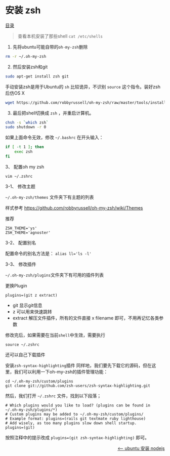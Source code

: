 # 安装 zsh

<a href="README.md">目录</a>

> 查看本机安装了那些shell `cat /etc/shells `

1. 先将ubuntu可能自带的`oh-my-zsh`删除

```bash
rm -r ~/.oh-my-zsh
```

2. 然后安装zsh和git

```bash
sudo apt-get install zsh git
```

手动安装zsh是用于Ubuntu的 `sh` 比较诡异，不识别 `source` 这个指令。装好zsh后仿OS X

```bash
wget https://github.com/robbyrussell/oh-my-zsh/raw/master/tools/install.sh -O - | zsh
```

3. 最后把shell切换成 `zsh` ，并重启计算机。

```bash
chsh -s `which zsh`
sudo shutdown -r 0
```

如果上面命令无效，修改 `~/.bashrc` 在开头输入：

```bash
if [ -t 1 ]; then
    exec zsh
fi
```

3、 配置oh my zsh

	vim ~/.zshrc

3-1、 修改主题

`~/.oh-my-zsh/themes` 文件夹下有主题的列表

样式参考 https://github.com/robbyrussell/oh-my-zsh/wiki/Themes

推荐

	ZSH_THEME='ys'
	ZSH_THEME='agnoster'

3-2、 配置别名

配置命令的别名方法是： `alias ll='ls -l'`

3-3、 修改插件

`~/.oh-my-zsh/plugins`文件夹下有可用的插件列表

更换Plugin

	plugins=(git z extract)

- git 显示git信息
- z 可以用来快速跳转
- extract 解压文件插件，所有的文件直接 x filename 即可，不用再记忆各类参数

修改完后，如果需要在当前`shell`中生效，需要执行

	source ~/.zshrc

还可以自己下载插件

安装`zsh-syntax-highlighting`插件
同样地，我们要先下载它的源码，但在这里，我们可以利用一下oh-my-zsh的插件管理功能：

    cd ~/.oh-my-zsh/custom/plugins
    git clone git://github.com/zsh-users/zsh-syntax-highlighting.git

然后，我们打开 `~/.zshrc` 文件，找到以下段落；

    # Which plugins would you like to load? (plugins can be found in ~/.oh-my-zsh/plugins/*)
    # Custom plugins may be added to ~/.oh-my-zsh/custom/plugins/
    # Example format: plugins=(rails git textmate ruby lighthouse)
    # Add wisely, as too many plugins slow down shell startup.
    plugins=(git)

按照注释中的提示改成 `plugins=(git zsh-syntax-highlighting)` 即可。


<a href="install-nodejs.md" style="float: right;"><—— ubuntu 安装 nodejs</a>